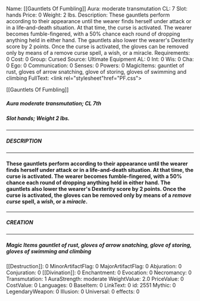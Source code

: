 Name: [[Gauntlets Of Fumbling]]
Aura: moderate transmutation
CL: 7
Slot: hands
Price: 0
Weight: 2 lbs.
Description: These gauntlets perform according to their appearance until the wearer finds herself under attack or in a life-and-death situation. At that time, the curse is activated. The wearer becomes fumble-fingered, with a 50% chance each round of dropping anything held in either hand. The gauntlets also lower the wearer's Dexterity score by 2 points. Once the curse is activated, the gloves can be removed only by means of a remove curse spell, a wish, or a miracle.
Requirements: 0
Cost: 0
Group: Cursed
Source: Ultimate Equipment
AL: 0
Int: 0
Wis: 0
Cha: 0
Ego: 0
Communication: 0
Senses: 0
Powers: 0
MagicItems: gauntlet of rust, gloves of arrow snatching, glove of storing, gloves of swimming and climbing
FullText: <link rel="stylesheet"href="PF.css"><div class="heading"><p class="alignleft">[[Gauntlets Of Fumbling]]</p><div style="clear: both;"></div></div><div><h5><b>Aura </b>moderate transmutation; <b>CL </b>7th</h5><h5><b>Slot </b>hands; <b>Weight </b>2 lbs.</h5></div><hr/><div><h5><b>DESCRIPTION</b></h5></div><hr/><div><h4><p>These gauntlets perform according to their appearance until the wearer finds herself under attack or in a life-and-death situation. At that time, the curse is activated. The wearer becomes fumble-fingered, with a 50% chance each round of dropping anything held in either hand. The gauntlets also lower the wearer's Dexterity score by 2 points. Once the curse is activated, the gloves can be removed only by means of a <i>remove curse</i> spell, a <i>wish</i>, or a <i>miracle</i>.</p></h4></div><hr/><div><h5><b>CREATION</b></h5></div><hr/><div><h5><b>Magic Items </b><i>gauntlet of rust, gloves of arrow snatching, glove of storing, gloves of swimming and climbing</i></h5></div>
[[Destruction]]: 0
MinorArtifactFlag: 0
MajorArtifactFlag: 0
Abjuration: 0
Conjuration: 0
[[Divination]]: 0
Enchantment: 0
Evocation: 0
Necromancy: 0
Transmutation: 1
AuraStrength: moderate
WeightValue: 2.0
PriceValue: 0
CostValue: 0
Languages: 0
BaseItem: 0
LinkText: 0
id: 2551
Mythic: 0
LegendaryWeapon: 0
Illusion: 0
Universal: 0
effects: 0
